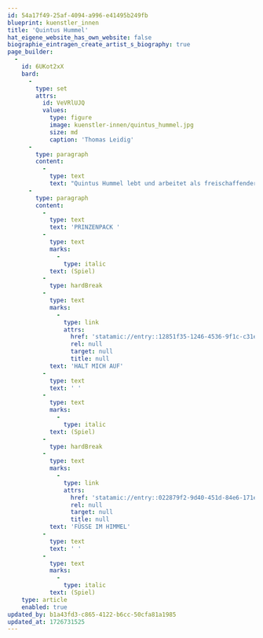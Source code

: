 ```yaml
---
id: 54a17f49-25af-4094-a996-e41495b249fb
blueprint: kuenstler_innen
title: 'Quintus Hummel'
hat_eigene_website_has_own_website: false
biographie_eintragen_create_artist_s_biography: true
page_builder:
  -
    id: 6UKot2xX
    bard:
      -
        type: set
        attrs:
          id: VeVRlUJQ
          values:
            type: figure
            image: kuenstler-innen/quintus_hummel.jpg
            size: md
            caption: 'Thomas Leidig'
      -
        type: paragraph
        content:
          -
            type: text
            text: "Quintus Hummel lebt und arbeitet als freischaffender Schauspieler in Hamburg. Nach seiner Schauspielausbildung am Hamburger Schauspielstudio Frese bringen ihn Engagements ans Harburger Theater, Altonaer Theater und Ohnsorg Theater. Des Weiteren ist er in der freien Theaterszene in und um Hamburg aktiv. Sein Herz schlägt auch für die Musik. So ist er Sänger der Hamburger Funk-Band\_„Motherfunkers“\_und schreibt eigene Lieder."
      -
        type: paragraph
        content:
          -
            type: text
            text: 'PRINZENPACK '
          -
            type: text
            marks:
              -
                type: italic
            text: (Spiel)
          -
            type: hardBreak
          -
            type: text
            marks:
              -
                type: link
                attrs:
                  href: 'statamic://entry::12851f35-1246-4536-9f1c-c31e620a4ebe'
                  rel: null
                  target: null
                  title: null
            text: 'HALT MICH AUF'
          -
            type: text
            text: ' '
          -
            type: text
            marks:
              -
                type: italic
            text: (Spiel)
          -
            type: hardBreak
          -
            type: text
            marks:
              -
                type: link
                attrs:
                  href: 'statamic://entry::022879f2-9d40-451d-84e6-171e620ad15e'
                  rel: null
                  target: null
                  title: null
            text: 'FÜSSE IM HIMMEL'
          -
            type: text
            text: ' '
          -
            type: text
            marks:
              -
                type: italic
            text: (Spiel)
    type: article
    enabled: true
updated_by: b1a43fd3-c865-4122-b6cc-50cfa81a1985
updated_at: 1726731525
---
```

